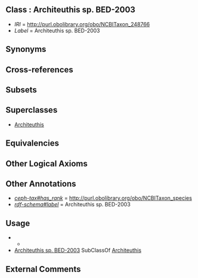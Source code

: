 
## Class : Architeuthis sp. BED-2003

 * *IRI* = http://purl.obolibrary.org/obo/NCBITaxon_248766
 * *Label* = Architeuthis sp. BED-2003

## Synonyms


## Cross-references


## Subsets


## Superclasses

 * [Architeuthis](../../NCBITaxon/55/NCBITaxon_34555.md)

## Equivalencies


## Other Logical Axioms


## Other Annotations

 * *[ceph-tax#has_rank](../../ceph-tax#has/nk/ceph-tax#has_rank.md)* = http://purl.obolibrary.org/obo/NCBITaxon_species
 * *[rdf-schema#label](../../el/rdf-schema#label.md)* = Architeuthis sp. BED-2003

## Usage

 * -
 * [Architeuthis sp. BED-2003](../../NCBITaxon/66/NCBITaxon_248766.md) SubClassOf [Architeuthis](../../NCBITaxon/55/NCBITaxon_34555.md)

## External Comments

